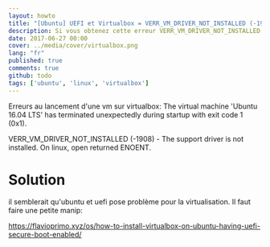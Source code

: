 ```yaml
---
layout: howto
title: "[Ubuntu] UEFI et Virtualbox = VERR_VM_DRIVER_NOT_INSTALLED (-1908)"
description: Si vous obtenez cette erreur VERR_VM_DRIVER_NOT_INSTALLED (-1908) sous ubuntu alors cet article pourra surement vous aider.
date: 2017-06-27 00:00
cover: ../media/cover/virtualbox.png
lang: "fr"
published: true
comments: true
github: todo
tags: ['ubuntu', 'linux', 'virtualbox']
---
```

Erreurs au lancement d'une vm sur virtualbox:
The virtual machine 'Ubuntu 16.04 LTS' has terminated unexpectedly during startup with exit code 1 (0x1).

VERR_VM_DRIVER_NOT_INSTALLED (-1908) - The support driver is not installed. On linux, open returned ENOENT. 

# Solution
il semblerait qu'ubuntu et uefi pose problème pour la virtualisation. Il faut faire une petite manip:

https://flavioprimo.xyz/os/how-to-install-virtualbox-on-ubuntu-having-uefi-secure-boot-enabled/
